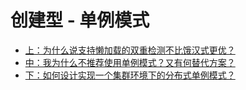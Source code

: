 # 创建型 - 单例模式

- [上：为什么说支持懒加载的双重检测不比饿汉式更优？](https://time.geekbang.org/column/article/194035)
- [中：我为什么不推荐使用单例模式？又有何替代方案？](https://time.geekbang.org/column/article/194068)
- [下：如何设计实现一个集群环境下的分布式单例模式？](https://time.geekbang.org/column/article/196790)